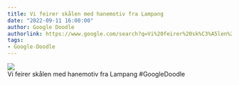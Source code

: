 ```yaml
---
title: Vi feirer skålen med hanemotiv fra Lampang
date: "2022-09-11 16:00:00"
author: Google Doodle
authorlink: https://www.google.com/search?q=Vi%20feirer%20sk%C3%A5len%20med%20hanemotiv%20fra%20Lampang
tags:
- Google-Doodle
---
```

<img src="https://www.google.com/logos/doodles/2022/celebrating-the-lampang-rooster-bowl-6753651837109500-law.gif" referrerpolicy="no-referrer"><br>Vi feirer skålen med hanemotiv fra Lampang #GoogleDoodle
